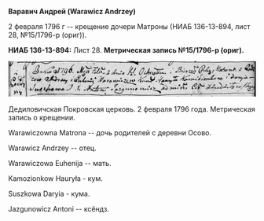 **Варавич Андрей (Warawicz Andrzey)**

2 февраля 1796 г -- крещение дочери Матроны (НИАБ 136-13-894, лист 28,
№15/1796-р (ориг)).

**НИАБ 136-13-894:** Лист 28. **Метрическая запись №15/1796-р (ориг).**

![](./media/acc82f59ef0a80ed3317f18dd61c2ae8a00afba5.png)

Дедиловичская Покровская церковь. 2 февраля 1796 года. Метрическая
запись о крещении.

Warawiczowna Matrona -- дочь родителей с деревни Осовo.

Warawicz Andrzey -- отец.

Warawiczowa Euhenija -- мать.

Kamozionkow Hauryła - кум.

Suszkowa Daryia - кума.

Jazgunowicz Antoni -- ксёндз.
